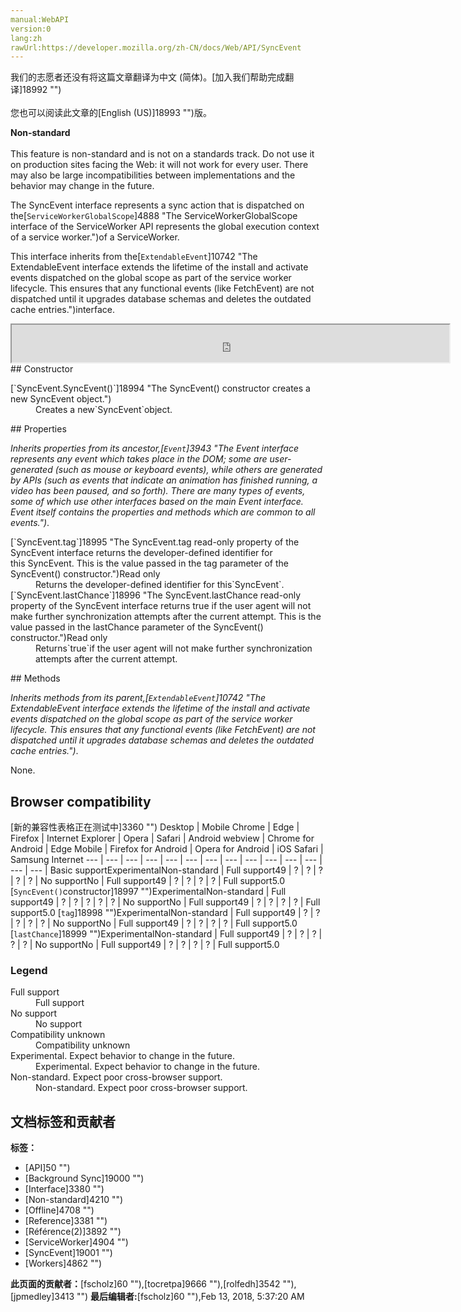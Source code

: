 ```yaml
---
manual:WebAPI
version:0
lang:zh
rawUrl:https://developer.mozilla.org/zh-CN/docs/Web/API/SyncEvent
---
```




<bdi>我们的志愿者还没有将这篇文章翻译为<bdi>中文 (简体)</bdi>。[加入我们帮助完成翻译]18992 "")<br></br>您也可以阅读此文章的[English (US)]18993 "")版。</bdi>






**Non-standard**<br></br>This feature is non-standard and is not on a standards track. Do not use it on production sites facing the Web: it will not work for every user. There may also be large incompatibilities between implementations and the behavior may change in the future.




The SyncEvent interface represents a sync action that is dispatched on the[`ServiceWorkerGlobalScope`]4888 "The ServiceWorkerGlobalScope interface of the ServiceWorker API represents the global execution context of a service worker.")of a ServiceWorker.



This interface inherits from the[`ExtendableEvent`]10742 "The ExtendableEvent interface extends the lifetime of the install and activate events dispatched on the global scope as part of the service worker lifecycle. This ensures that any functional events (like FetchEvent) are not dispatched until it upgrades database schemas and deletes the outdated cache entries.")interface.

<iframe src='https://mdn.mozillademos.org/en-US/docs/Web/API/SyncEvent$samples/inheritance_diagram?revision=1358679' width='700' height='60'></iframe>
## Constructor<a name="Constructor"></a>
<dl><dt id=''>[`SyncEvent.SyncEvent()`]18994 "The SyncEvent() constructor creates a new SyncEvent object.")</dt><dd>Creates a new`SyncEvent`object.</dd></dl>
## Properties<a name="Properties"></a>


<em>Inherits properties from its ancestor,[`Event`]3943 "The Event interface represents any event which takes place in the DOM; some are user-generated (such as mouse or keyboard events), while others are generated by APIs (such as events that indicate an animation has finished running, a video has been paused, and so forth). There are many types of events, some of which use other interfaces based on the main Event interface. Event itself contains the properties and methods which are common to all events.")</em>.

<dl><dt id=''>[`SyncEvent.tag`]18995 "The SyncEvent.tag read-only property of the SyncEvent interface returns the developer-defined identifier for this SyncEvent. This is the value passed in the tag parameter of the SyncEvent() constructor.")Read only</dt><dd>Returns the developer-defined identifier for this`SyncEvent`.</dd><dt id=''>[`SyncEvent.lastChance`]18996 "The SyncEvent.lastChance read-only property of the SyncEvent interface returns true if the user agent will not make further synchronization attempts after the current attempt. This is the value passed in the lastChance parameter of the SyncEvent() constructor.")Read only</dt><dd>Returns`true`if the user agent will not make further synchronization attempts after the current attempt.</dd></dl>
## Methods<a name="Methods"></a>


<em>Inherits methods from its parent,</em><em>[`ExtendableEvent`]10742 "The ExtendableEvent interface extends the lifetime of the install and activate events dispatched on the global scope as part of the service worker lifecycle. This ensures that any functional events (like FetchEvent) are not dispatched until it upgrades database schemas and deletes the outdated cache entries.")</em>.



None.


## Browser compatibility<a name="Browser_compatibility"></a>
[新的兼容性表格正在测试中<i></i>]3360 "")
<abbr>Desktop<i></i></abbr> | <abbr>Mobile<i></i></abbr> 
<abbr>Chrome<i></i></abbr> | <abbr>Edge<i></i></abbr> | <abbr>Firefox<i></i></abbr> | <abbr>Internet Explorer<i></i></abbr> | <abbr>Opera<i></i></abbr> | <abbr>Safari<i></i></abbr> | <abbr>Android webview<i></i></abbr> | <abbr>Chrome for Android<i></i></abbr> | <abbr>Edge Mobile<i></i></abbr> | <abbr>Firefox for Android<i></i></abbr> | <abbr>Opera for Android<i></i></abbr> | <abbr>iOS Safari<i></i></abbr> | <abbr>Samsung Internet<i></i></abbr> 
 ---  |  ---  |  ---  |  ---  |  ---  |  ---  |  ---  |  ---  |  ---  |  ---  |  ---  |  ---  |  ---  |  ---  | 
Basic support<abbr>Experimental<i></i></abbr><abbr>Non-standard<i></i></abbr> | <abbr>Full support</abbr>49 | <abbr>?</abbr> | <abbr>?</abbr> | <abbr>?</abbr> | <abbr>?</abbr> | <abbr>?</abbr> | <abbr>No support</abbr>No | <abbr>Full support</abbr>49 | <abbr>?</abbr> | <abbr>?</abbr> | <abbr>?</abbr> | <abbr>?</abbr> | <abbr>Full support</abbr>5.0 
[`SyncEvent()`constructor]18997 "")<abbr>Experimental<i></i></abbr><abbr>Non-standard<i></i></abbr> | <abbr>Full support</abbr>49 | <abbr>?</abbr> | <abbr>?</abbr> | <abbr>?</abbr> | <abbr>?</abbr> | <abbr>?</abbr> | <abbr>No support</abbr>No | <abbr>Full support</abbr>49 | <abbr>?</abbr> | <abbr>?</abbr> | <abbr>?</abbr> | <abbr>?</abbr> | <abbr>Full support</abbr>5.0 
[`tag`]18998 "")<abbr>Experimental<i></i></abbr><abbr>Non-standard<i></i></abbr> | <abbr>Full support</abbr>49 | <abbr>?</abbr> | <abbr>?</abbr> | <abbr>?</abbr> | <abbr>?</abbr> | <abbr>?</abbr> | <abbr>No support</abbr>No | <abbr>Full support</abbr>49 | <abbr>?</abbr> | <abbr>?</abbr> | <abbr>?</abbr> | <abbr>?</abbr> | <abbr>Full support</abbr>5.0 
[`lastChance`]18999 "")<abbr>Experimental<i></i></abbr><abbr>Non-standard<i></i></abbr> | <abbr>Full support</abbr>49 | <abbr>?</abbr> | <abbr>?</abbr> | <abbr>?</abbr> | <abbr>?</abbr> | <abbr>?</abbr> | <abbr>No support</abbr>No | <abbr>Full support</abbr>49 | <abbr>?</abbr> | <abbr>?</abbr> | <abbr>?</abbr> | <abbr>?</abbr> | <abbr>Full support</abbr>5.0 


### Legend<a name="Legend"></a>
<dl><dt id=''><abbr>Full support</abbr></dt><dd>Full support</dd><dt id=''><abbr>No support</abbr></dt><dd>No support</dd><dt id=''><abbr>Compatibility unknown</abbr></dt><dd>Compatibility unknown</dd><dt id=''><abbr>Experimental. Expect behavior to change in the future.<i></i></abbr></dt><dd>Experimental. Expect behavior to change in the future.</dd><dt id=''><abbr>Non-standard. Expect poor cross-browser support.<i></i></abbr></dt><dd>Non-standard. Expect poor cross-browser support.</dd></dl>




## 文档标签和贡献者
**标签：**
* [API]50 "")
* [Background Sync]19000 "")
* [Interface]3380 "")
* [Non-standard]4210 "")
* [Offline]4708 "")
* [Reference]3381 "")
* [Référence(2)]3892 "")
* [ServiceWorker]4904 "")
* [SyncEvent]19001 "")
* [Workers]4862 "")

**此页面的贡献者：**[fscholz]60 ""),[tocretpa]9666 ""),[rolfedh]3542 ""),[jpmedley]3413 "")
**最后编辑者:**[fscholz]60 ""),<time>Feb 13, 2018, 5:37:20 AM</time>


